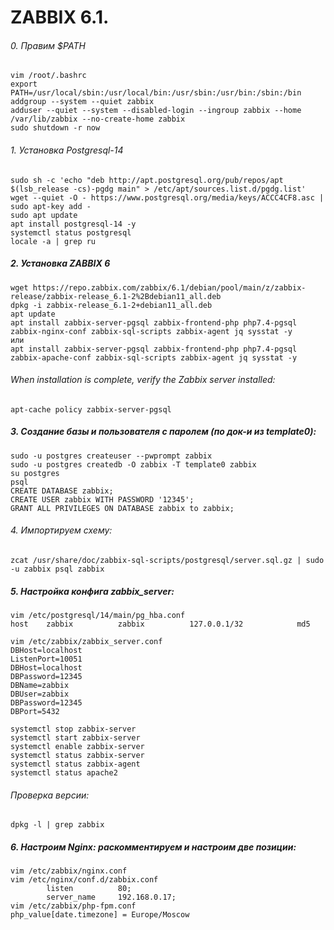 # ZABBIX 6.1.

###### 0. Правим $PATH
```
vim /root/.bashrc
export PATH=/usr/local/sbin:/usr/local/bin:/usr/sbin:/usr/bin:/sbin:/bin
addgroup --system --quiet zabbix
adduser --quiet --system --disabled-login --ingroup zabbix --home /var/lib/zabbix --no-create-home zabbix
sudo shutdown -r now
```
###### 1. Установка Postgresql-14
```
sudo sh -c 'echo "deb http://apt.postgresql.org/pub/repos/apt $(lsb_release -cs)-pgdg main" > /etc/apt/sources.list.d/pgdg.list'
wget --quiet -O - https://www.postgresql.org/media/keys/ACCC4CF8.asc | sudo apt-key add -
sudo apt update
apt install postgresql-14 -y
systemctl status postgresql
locale -a | grep ru
```
##### 2. Установка ZABBIX 6
```
wget https://repo.zabbix.com/zabbix/6.1/debian/pool/main/z/zabbix-release/zabbix-release_6.1-2%2Bdebian11_all.deb
dpkg -i zabbix-release_6.1-2+debian11_all.deb
apt update
apt install zabbix-server-pgsql zabbix-frontend-php php7.4-pgsql zabbix-nginx-conf zabbix-sql-scripts zabbix-agent jq sysstat -y
или
apt install zabbix-server-pgsql zabbix-frontend-php php7.4-pgsql zabbix-apache-conf zabbix-sql-scripts zabbix-agent jq sysstat -y
```
###### When installation is complete, verify the Zabbix server installed:
```
apt-cache policy zabbix-server-pgsql
```
##### 3. Создание базы и пользователя с паролем (по док-и из template0):
```
sudo -u postgres createuser --pwprompt zabbix
sudo -u postgres createdb -O zabbix -T template0 zabbix
su postgres
psql
CREATE DATABASE zabbix;
CREATE USER zabbix WITH PASSWORD '12345';
GRANT ALL PRIVILEGES ON DATABASE zabbix to zabbix;
```
###### 4. Импортируем схему:
```
zcat /usr/share/doc/zabbix-sql-scripts/postgresql/server.sql.gz | sudo -u zabbix psql zabbix
```
##### 5. Настройка конфига zabbix_server:
```
vim /etc/postgresql/14/main/pg_hba.conf
host    zabbix          zabbix          127.0.0.1/32            md5
```
```
vim /etc/zabbix/zabbix_server.conf
DBHost=localhost
ListenPort=10051
DBHost=localhost
DBPassword=12345
DBName=zabbix
DBUser=zabbix
DBPassword=12345
DBPort=5432
```
```
systemctl stop zabbix-server
systemctl start zabbix-server
systemctl enable zabbix-server
systemctl status zabbix-server
systemctl status zabbix-agent
systemctl status apache2
```
###### Проверка версии:
```
dpkg -l | grep zabbix
```
##### 6. Настроим Nginx: раскомментируем и настроим две позиции:
```
vim /etc/zabbix/nginx.conf
vim /etc/nginx/conf.d/zabbix.conf
        listen          80;
        server_name     192.168.0.17;
vim /etc/zabbix/php-fpm.conf
php_value[date.timezone] = Europe/Moscow
```



























